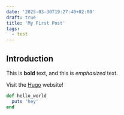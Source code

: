```yaml
---
date: '2025-03-30T19:27:40+02:00'
draft: true
title: 'My First Post'
tags:
  - test
---
```


## Introduction

This is **bold** text, and this is *emphasized* text.

Visit the [Hugo](https://gohugo.io) website!

```ruby
def hello_world
  puts 'hey'
end
```